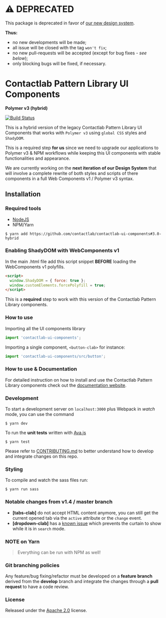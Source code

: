 # :warning: DEPRECATED

This package is deprecated in favor of [our new design system](https://github.com/contactlab/design-system).

**Thus:**
- no new developments will be made;
- all issue will be closed with the tag `won't fix`;
- no new pull-requests will be accepted (except for bug fixes - *see below*);
- only blocking bugs will be fixed, if necessary.

# Contactlab Pattern Library UI Components
**Polymer v3 (hybrid)**

[![Build Status](https://travis-ci.org/contactlab/contactlab-ui-components.svg?branch=next)](https://travis-ci.org/contactlab/contactlab-ui-components)

This is a hybrid version of the legacy Contactlab Pattern Library UI Components that works with ```Polymer v3``` using ```global CSS``` styles and ```ShadyDOM```.

This is a required step **for us** since we need to upgrade our applications to Polymer v3 & NPM workflows while keeping this UI components with stable functionalities and appearance.

We are currently working on the **next iteration of our Design System** that will involve a complete rewrite of both styles and scripts of there components in a full Web Components v1 / Polymer v3 syntax.

<!--[![Build Status](https://travis-ci.org/contactlab/contactlab-ui-components.svg)](https://travis-ci.org/contactlab/contactlab-ui-components)-->

## Installation

### Required tools
- [NodeJS](https://nodejs.org/)
- NPM/Yarn

```
$ yarn add https://github.com/contactlab/contactlab-ui-components#3.0-hybrid
```

### Enabling ShadyDOM with WebComponents v1
In the main .html file add this script snippet **BEFORE** loading the WebComponents v1 polyfills.

```html
<script>
  window.ShadyDOM = { force: true };
  window.customElements.forcePolyfill = true;
</script>
```

This is a **required** step to work with this version of the Contactlab Pattern Library components.

### How to use
Importing all the UI components library
```javascript
import 'contactlab-ui-components';
```

Importing a single component, ```<button-clab>``` for instance:
```javascript
import 'contactlab-ui-components/src/button';
```

### How to use & Documentation

For detailed instruction on how to install and use the Contactlab Pattern Library components check out the [documentation website](https://ux.contactlab.com).

### Development
To start a development server on ```localhost:3000``` plus Webpack in *watch* mode, you can use the command

```
$ yarn dev
```

To run the **unit tests** written with [Ava.js](https://github.com/avajs/ava)

```
$ yarn test
```

Please refer to [CONTRIBUTING.md](CONTRIBUTING.md) to better understand how to develop and integrate changes on this repo.

### Styling

To compile and watch the sass files run:

```
$ yarn run sass
```

### Notable changes from v1.4 / master branch
* **[tabs-clab]** do not accept HTML content anymore, you can still get the current opened tab via the `active` attribute or the `change` event.
* **[dropdown-clab]** has a [known issue](https://github.com/contactlab/contactlab-ui-components/issues/171) which prevents the curtain to show while it is in `search` mode.

### NOTE on Yarn
> Everything can be run with NPM as well!

### Git branching policies
Any feature/bug fixing/refactor must be developed on a **feature branch** derived from the **develop** branch and integrate the changes through a **pull request** to have a code review.

### License
Released under the [Apache 2.0](LICENSE) license.
